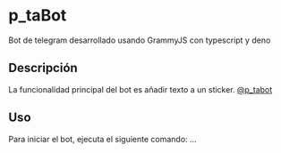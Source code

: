 # p_taBot

Bot de telegram desarrollado usando GrammyJS con typescript y deno

## Descripción

La funcionalidad principal del bot es añadir texto a un sticker. [@p_tabot](t.me/p_tabot)

## Uso

Para iniciar el bot, ejecuta el siguiente comando:
...
